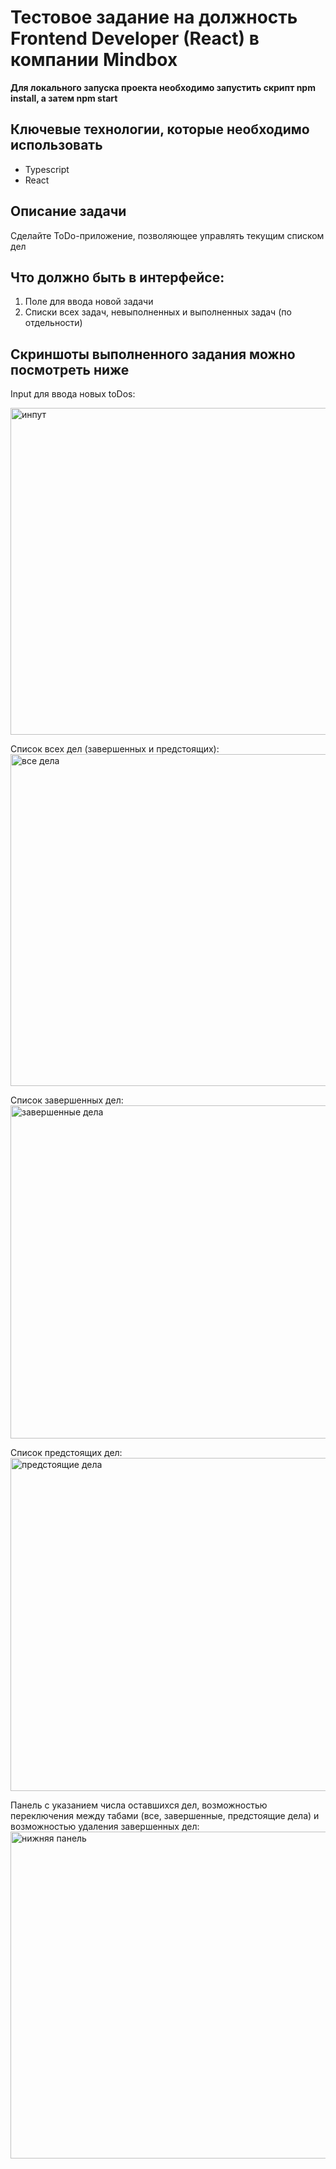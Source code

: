 # Тестовое задание на должность Frontend Developer (React) в компании Mindbox

**Для локального запуска проекта необходимо запустить скрипт npm install, а затем npm start**

## Ключевые технологии, которые необходимо использовать

* Typescript
* React

## Описание задачи

Сделайте ToDo-приложение, позволяющее управлять текущим списком дел

## Что должно быть в интерфейсе:
1. Поле для ввода новой задачи
2. Списки всех задач, невыполненных и выполненных задач (по отдельности)

## Скриншоты выполненного задания можно посмотреть ниже

Input для ввода новых toDos:


<img width="523" alt="инпут" src="https://github.com/KashVer/typescript-mindbox/assets/125138959/65e650d1-7474-423c-a600-009c4a077667">


Список всех дел (завершенных и предстоящих):
<img width="531" alt="все дела" src="https://github.com/KashVer/typescript-mindbox/assets/125138959/d6da5564-284f-4f82-a5cc-a2894b54eb70">


Список завершенных дел:
<img width="533" alt="завершенные дела" src="https://github.com/KashVer/typescript-mindbox/assets/125138959/b36550fb-3b8d-492f-8c93-3e3c49c4a360">


Список предстоящих дел:
<img width="533" alt="предстоящие дела" src="https://github.com/KashVer/typescript-mindbox/assets/125138959/b4c50983-957f-4848-b1ec-801480052a56">


Панель с указанием числа оставшихся дел, возможностью переключения между табами (все, завершенные, предстоящие дела) и возможностью удаления завершенных дел:
<img width="523" alt="нижняя панель" src="https://github.com/KashVer/typescript-mindbox/assets/125138959/992aa997-c100-4d0e-b647-4d9a2c75c5ad">
